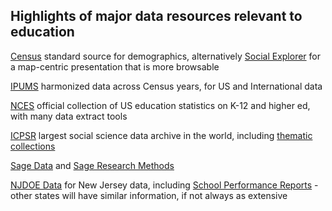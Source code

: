 ## Highlights of major data resources relevant to education

[Census](https://data.census.gov) standard source for demographics, alternatively [Social Explorer]() for a map-centric presentation that is more browsable

[IPUMS](https://ipums.org) harmonized data across Census years, for US and International data

[NCES](https://nces.ed.gov) official collection of US education statistics on K-12 and higher ed, with many data extract tools

[ICPSR](https://icpsr.umich.edu) largest social science data archive in the world, including [thematic collections]()

[Sage Data](https://www.libraries.rutgers.edu/databases/data-planet) and [Sage Research Methods](https://www.libraries.rutgers.edu/databases/sage-research-methods)

[NJDOE Data](https://www.nj.gov/education/doedata/) for New Jersey data, including [School Performance Reports](https://rc.doe.state.nj.us/) - other states will have similar information, if not always as extensive
